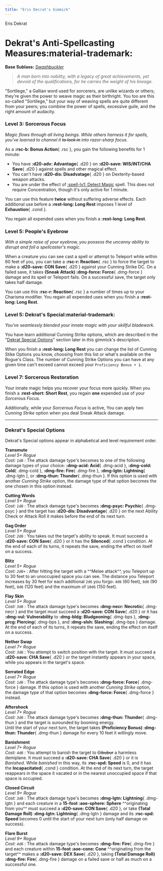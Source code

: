 ```yaml
---
title: "Eris Decrat's Gimmick"
---
```


<p style="display:none">

Eris Dekrat

</p>

# Dekrat's Anti-Spellcasting Measures:material-trademark:

**Base Sublass:** *[Swashbuckler](../../class/rogue/swashbuckler.md)*

> *A man born into nobility, with a legacy of great achievements, yet devoid of the qualifications, for he carries the weight of his lineage.*

"Sortilege," a Gallian word used for sorcerers, are unlike wizards or others; they're given the power to weave magic as their birthright. You too are this so-called "Sortilege," but your way of weaving spells are quite different from your peers; you combine the power of spells, excessive guile, and the right amount of audacity.

### Level 3: Sorcerous Focus

*Magic flows through all living beings. While others harness it for spells, you've learned to channel it ~~to lock in~~ into razor-sharp focus.*

As a **:rsc-b: Bonus Action**{ .rsc }, you gain the following benefits for 1 minute:

- You have **:d20-adv: Advantage**{ .d20 } on **:d20-save: WIS/INT/CHA Save**{ .d20 } against spells and other magical effect.
- You can't have **:d20-dis: Disadvatage**{ .d20 } on Dexterity-based weapon attacks.
- You are under the effect of [:spell-lv1: Detect Magic](../../spells/description/core/level-1.md#detect-magic) spell. This does not require Concentration, though it's only active for 1 minute.

You can use this feature **twice** without suffering adverse effects. Each additional use before a **:rest-long: Long Rest** imposes 1 level of **Exhaustion**{ .cond }.

You regain all expended uses when you finish a **:rest-long: Long Rest**.

### Level 5: People's Eyebrow

*With a simple raise of your eyebrow, you possess the uncanny ability to disrupt and foil a spellcaster's magic.*

When a creature you can see cast a spell or attempt to Teleport while within 60 feet of you, you can take a **:rsc-r: Reaction**{ .rsc } to force the target to make a **:d20-save: CON Save**{ .d20 } against your Cunning Strike DC. On a failed save, it takes **(Sneak Attack) :dmg-force: Force**{ .dmg-force } damage and its spell or Teleport fails. On a successful save, the target only takes half damage.

You can use this **:rsc-r: Reaction**{ .rsc } a number of times up to your Charisma modifier. You regain all expended uses when you finish a **:rest-long: Long Rest**.

### Level 5: Dekrat's Special:material-trademark:

*You've seamlessly blended your innate magic with your skillful bladework.*

You have learn additional Cunning Strike options, which are described in the "[Dekrat Special Options](#dekrats-special-options)" section later in this gimmick's description.

When you finish a **:rest-long: Long Rest** you can change the list of Cunning Stike Options you know, choosing from this list or what's available on the Rogue's Class. The number of Cunning Strike Options you can have at any given time can't exceed cannot exceed your `Proficiency Bonus + 1`.

### Level 7: Sorcerous Restoration

Your innate magic helps you recover your focus more quickly. When you finish a **:rest-short: Short Rest**, you regain **one** expended use of your *Sorcerous Focus*.  

Additionally, while your *Sorcerous Focus* is active, You can apply two *Cunning Strike* option when you deal Sneak Attack damage.

---

### Dekrat's Special Options

Dekrat's Special options appear in alphabetical and level requirement order.

**Transmute** <br>_Level 5+ Rogue_ <br>_Cost: `1d6`_
:   The attack damage type's becomes to one of the following damage types of your choice: **:dmg-acid: Acid**{ .dmg-acid }, **:dmg-cold: Cold**{ .dmg-cold }, **:dmg-fire: Fire**{ .dmg-fire }, **:dmg-lgtn: Lightning**{ .dmg-lgtn }, or **:dmg-thun: Thunder**{ .dmg-thun }. If this option is used with another *Cunning Strike* option, the damage type of that option becomes the one chosen in this option instead.

**Cutting Words** <br>_Level 5+ Rogue_ <br>_Cost: `1d6`_ 
:   The attack damage type's becomes **:dmg-psyc: Psychic**{ .dmg-psyc } and the target has **:d20-dis: Disadvantage**{ .d20 } on the next Ability Check or Attack Roll it makes before the end of its next turn.

**Gag Order** <br>_Level 5+ Rogue_ <br>_Cost: `2d6`_
:   You takes out the target's ability to speak. It must succeed a **:d20-save: CON Save**{ .d20 } or it has the **Silenced**{ .cond } condition. At the end of each of its turns, it repeats the save, ending the effect on itself on a success.

**Blitz** <br>_Level 5+ Rogue_ <br>_Cost: `2d6+`_
:   After hitting the target with a ^^Melee attack^^, you Teleport up to 30 feet to an unoccupied space you can see. The distance you Teleport increases by 30 feet for each additional `2d6` you forgo: `4d6` (60 feet), `6d6` (90 feet), `8d6` (120 feet) and the maximum of `10d6` (150 feet).

**Flay Skin** <br>_Level 5+ Rogue_ <br>_Cost: `3d6`_
:   The attack damage type's becomes **:dmg-necr: Necrotic**{ .dmg-necr } and the target must succeed a **:d20-save: CON Save**{ .d20 } or it has **:dmg-vul: Vulnerability** to **:dmg-bldg: Bludgeoning**{ .dmg-bps }, **:dmg-prcg: Piercing**{ .dmg-bps }, and **:dmg-slsh: Slashing**{ .dmg-bps } damage. At the end of each of its turns, it repeats the save, ending the effect on itself on a success.

**Nether Swap** <br>_Level 7+ Rogue_ <br>_Cost: `3d6`_
:   You attempt to switch position with the target. It must succeed a **:d20-save: CHA Save**{ .d20 } or the target instantly appears in your space, while you appears in the target's space.

**Serrated Edge** <br>_Level 7+ Rogue_ <br>_Cost: `1d6`_
:   The attack damage type's becomes **:dmg-force: Force**{ .dmg-force } damage. If this option is used with another *Cunning Strike* option, the damage type of that option becomes **:dmg-force: Force**{ .dmg-force } instead.

**Aftershock** <br>_Level 7+ Rogue_ <br>_Cost: `3d6`_
:    The attack damage type's becomes **:dmg-thun: Thunder**{ .dmg-thun } and the target is surounded by booming energy. <br>Until the start of your next turn, the target takes **(Proficiency Bonus) :dmg-thun: Thunder**{ .dmg-thun } damage for every 10 feet it willingly move.

**Banishment** <br>_Level 7+ Rogue_ <br>_Cost: `4d6`_
:   You attempt to banish the target to ~~Cibubur~~ a harmless demiplane. It must succeed a **:d20-save: CHA Save**{ .d20 } or it is *Banished*. While *banished* in this way, its **:rsc-spd: Speed** is 0, and it has the **Incapacitated**{ .cond } condition. At the end of its next turn, the target reappears in the space it vacated or in the nearest unoccupied space if that space is occupied.

**Closed Circuit** <br>_Level 9+ Rogue_ <br>_Cost: `3d6`_
:   The attack damage type's becomes **:dmg-lgtn: Lightning**{ .dmg-lgtn } and each creature in a **15-foot :aoe-sphere: Sphere** ^^originating from you^^ must succeed a **:d20-save: CON Save**{ .d20 }, or take **(Total Damage Roll) :dmg-lgtn: Lightning**{ .dmg-lgtn } damage and its **:rsc-spd: Speed** becomes 0 until the start of your next turn (only half damage on success). 

**Flare Burst** <br>_Level 9+ Rogue_ <br>_Cost: `4d6`_
:    The attack damage type's becomes **:dmg-fire: Fire**{ .dmg-fire } and each creature within **15-foot :aoe-cone: Cone** ^^originating from the target^^ makes a **:d20-save: DEX Save**{ .d20 }, taking **(Total Damage Roll) :dmg-fire: Fire**{ .dmg-fire } damage on a failed save or half as much on a successful one. 